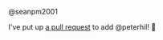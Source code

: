 @seanpm2001 

I've put up [a pull request](https://github.com/seanpm2001/WacOS/pull/11) to add @peterhil! :tada:
